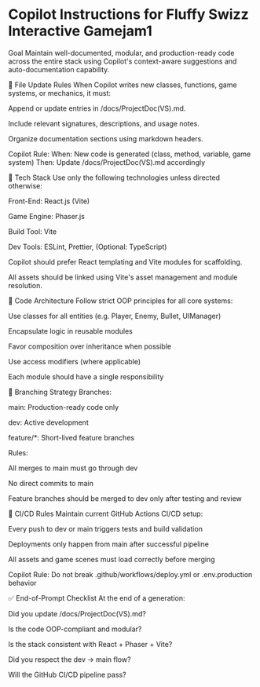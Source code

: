 # Copilot Instructions for Fluffy Swizz Interactive Gamejam1

Goal
Maintain well-documented, modular, and production-ready code across the entire stack using Copilot's context-aware suggestions and auto-documentation capability.

🔄 File Update Rules
When Copilot writes new classes, functions, game systems, or mechanics, it must:

Append or update entries in /docs/ProjectDoc(VS).md.

Include relevant signatures, descriptions, and usage notes.

Organize documentation sections using markdown headers.

Copilot Rule:
When: New code is generated (class, method, variable, game system)
Then: Update /docs/ProjectDoc(VS).md accordingly

🧱 Tech Stack
Use only the following technologies unless directed otherwise:

Front-End: React.js (Vite)

Game Engine: Phaser.js

Build Tool: Vite

Dev Tools: ESLint, Prettier, (Optional: TypeScript)

Copilot should prefer React templating and Vite modules for scaffolding.

All assets should be linked using Vite's asset management and module resolution.

🧠 Code Architecture
Follow strict OOP principles for all core systems:

Use classes for all entities (e.g. Player, Enemy, Bullet, UIManager)

Encapsulate logic in reusable modules

Favor composition over inheritance when possible

Use access modifiers (where applicable)

Each module should have a single responsibility

🔀 Branching Strategy
Branches:

main: Production-ready code only

dev: Active development

feature/*: Short-lived feature branches

Rules:

All merges to main must go through dev

No direct commits to main

Feature branches should be merged to dev only after testing and review

🚀 CI/CD Rules
Maintain current GitHub Actions CI/CD setup:

Every push to dev or main triggers tests and build validation

Deployments only happen from main after successful pipeline

All assets and game scenes must load correctly before merging

Copilot Rule:
Do not break .github/workflows/deploy.yml or .env.production behavior

✅ End-of-Prompt Checklist
At the end of a generation:

 Did you update /docs/ProjectDoc(VS).md?

 Is the code OOP-compliant and modular?

 Is the stack consistent with React + Phaser + Vite?

 Did you respect the dev → main flow?

 Will the GitHub CI/CD pipeline pass?